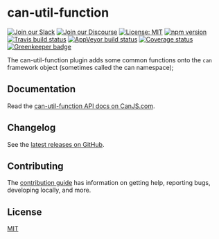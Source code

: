 # can-util-function

[![Join our Slack](https://img.shields.io/badge/slack-join%20chat-611f69.svg)](https://www.bitovi.com/community/slack?utm_source=badge&utm_medium=badge&utm_campaign=pr-badge&utm_content=badge)
[![Join our Discourse](https://img.shields.io/discourse/https/forums.bitovi.com/posts.svg)](https://forums.bitovi.com/?utm_source=badge&utm_medium=badge&utm_campaign=pr-badge&utm_content=badge)
[![License: MIT](https://img.shields.io/badge/license-MIT-blue.svg)](https://github.com/canjs/can-util-function/blob/master/LICENSE)
[![npm version](https://badge.fury.io/js/can-util-function.svg)](https://www.npmjs.com/package/can-util-function)
[![Travis build status](https://travis-ci.org/canjs/can-util-function.svg?branch=master)](https://travis-ci.org/canjs/can-util-function)
[![AppVeyor build status](https://ci.appveyor.com/api/projects/status/github/canjs/can-util-function?branch=master&svg=true)](https://ci.appveyor.com/project/matthewp/can-util-function)
[![Coverage status](https://coveralls.io/repos/github/canjs/can-util-function/badge.svg?branch=master)](https://coveralls.io/github/canjs/can-util-function?branch=master)
[![Greenkeeper badge](https://badges.greenkeeper.io/canjs/can-util-function.svg)](https://greenkeeper.io/)

The can-util-function plugin adds some common functions onto the `can` framework object (sometimes called the can namespace);

## Documentation

Read the [can-util-function API docs on CanJS.com](https://canjs.com/doc/can-util-function.html).

## Changelog

See the [latest releases on GitHub](https://github.com/canjs/can-util-function/releases).

## Contributing

The [contribution guide](https://github.com/canjs/can-util-function/blob/master/CONTRIBUTING.md) has information on getting help, reporting bugs, developing locally, and more.

## License

[MIT](https://github.com/canjs/can-util-function/blob/master/LICENSE)
